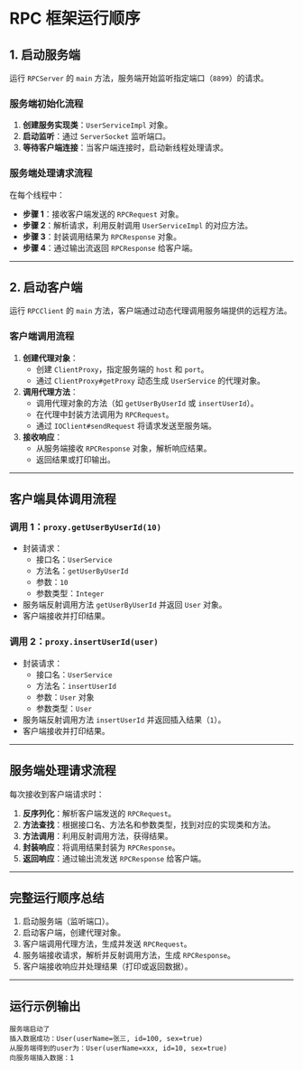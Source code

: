 # RPC 框架运行顺序

## 1. 启动服务端
运行 `RPCServer` 的 `main` 方法，服务端开始监听指定端口（`8899`）的请求。

### 服务端初始化流程
1. **创建服务实现类**：`UserServiceImpl` 对象。
2. **启动监听**：通过 `ServerSocket` 监听端口。
3. **等待客户端连接**：当客户端连接时，启动新线程处理请求。

### 服务端处理请求流程
在每个线程中：
- **步骤 1**：接收客户端发送的 `RPCRequest` 对象。
- **步骤 2**：解析请求，利用反射调用 `UserServiceImpl` 的对应方法。
- **步骤 3**：封装调用结果为 `RPCResponse` 对象。
- **步骤 4**：通过输出流返回 `RPCResponse` 给客户端。

---

## 2. 启动客户端
运行 `RPCClient` 的 `main` 方法，客户端通过动态代理调用服务端提供的远程方法。

### 客户端调用流程
1. **创建代理对象**：
    - 创建 `ClientProxy`，指定服务端的 `host` 和 `port`。
    - 通过 `ClientProxy#getProxy` 动态生成 `UserService` 的代理对象。
2. **调用代理方法**：
    - 调用代理对象的方法（如 `getUserByUserId` 或 `insertUserId`）。
    - 在代理中封装方法调用为 `RPCRequest`。
    - 通过 `IOClient#sendRequest` 将请求发送至服务端。
3. **接收响应**：
    - 从服务端接收 `RPCResponse` 对象，解析响应结果。
    - 返回结果或打印输出。

---

## 客户端具体调用流程

### 调用 1：`proxy.getUserByUserId(10)`
- 封装请求：
    - 接口名：`UserService`
    - 方法名：`getUserByUserId`
    - 参数：`10`
    - 参数类型：`Integer`
- 服务端反射调用方法 `getUserByUserId` 并返回 `User` 对象。
- 客户端接收并打印结果。

### 调用 2：`proxy.insertUserId(user)`
- 封装请求：
    - 接口名：`UserService`
    - 方法名：`insertUserId`
    - 参数：`User` 对象
    - 参数类型：`User`
- 服务端反射调用方法 `insertUserId` 并返回插入结果（`1`）。
- 客户端接收并打印结果。

---

## 服务端处理请求流程
每次接收到客户端请求时：
1. **反序列化**：解析客户端发送的 `RPCRequest`。
2. **方法查找**：根据接口名、方法名和参数类型，找到对应的实现类和方法。
3. **方法调用**：利用反射调用方法，获得结果。
4. **封装响应**：将调用结果封装为 `RPCResponse`。
5. **返回响应**：通过输出流发送 `RPCResponse` 给客户端。

---

## 完整运行顺序总结
1. 启动服务端（监听端口）。
2. 启动客户端，创建代理对象。
3. 客户端调用代理方法，生成并发送 `RPCRequest`。
4. 服务端接收请求，解析并反射调用方法，生成 `RPCResponse`。
5. 客户端接收响应并处理结果（打印或返回数据）。

---

## 运行示例输出
```plaintext
服务端启动了
插入数据成功：User(userName=张三, id=100, sex=true)
从服务端得到的user为：User(userName=xxx, id=10, sex=true)
向服务端插入数据：1

